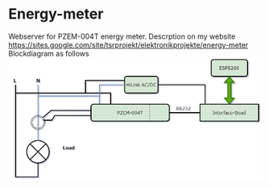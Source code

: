 # Energy-meter
Webserver for PZEM-004T energy meter.
Descrption on my website https://sites.google.com/site/tsrprojekt/elektronikprojekte/energy-meter
Blockdiagram as follows
![Blcokdiagram](/pic/Blockdiagramm.drawio.png)
